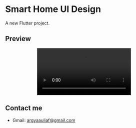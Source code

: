 #   Smart Home UI Design

A new Flutter project.

## Preview
<div align="center">
  <video controls>
    <source src="/preview/demo.mp4" type="video/mp4">
  </video>
</div>

## Contact me
- Gmail: <a href="mailto:argyaauliaf@gmail.com">argyaauliaf@gmail.com</a>
